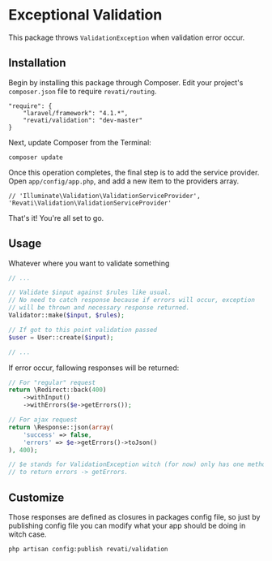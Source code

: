 # Exceptional Validation

This package throws `ValidationException` when validation error occur.

## Installation

Begin by installing this package through Composer. Edit your project's `composer.json` file to require `revati/routing`.

    "require": {
        "laravel/framework": "4.1.*",
        "revati/validation": "dev-master"
    }

Next, update Composer from the Terminal:

    composer update

Once this operation completes, the final step is to add the service provider. Open `app/config/app.php`, and add a new item to the providers array.

    // 'Illuminate\Validation\ValidationServiceProvider',
    'Revati\Validation\ValidationServiceProvider'

That's it! You're all set to go.

## Usage

Whatever where you want to validate something
```php
// ...

// Validate $input against $rules like usual.
// No need to catch response because if errors will occur, exception
// will be thrown and necessary response returned.
Validator::make($input, $rules);

// If got to this point validation passed
$user = User::create($input);

// ...
```

If error occur, fallowing responses will be returned:

```php
// For "regular" request
return \Redirect::back(400)
    ->withInput()
    ->withErrors($e->getErrors());

// For ajax request
return \Response::json(array(
    'success' => false,
    'errors' => $e->getErrors()->toJson()
), 400);

// $e stands for ValidationException witch (for now) only has one method
// to return errors -> getErrors.
```

## Customize

Those responses are defined as closures in packages config file, so just by publishing config file you can modify what your app should be doing in witch case.

    php artisan config:publish revati/validation
